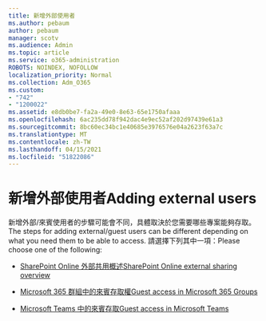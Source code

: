 ```yaml
---
title: 新增外部使用者
ms.author: pebaum
author: pebaum
manager: scotv
ms.audience: Admin
ms.topic: article
ms.service: o365-administration
ROBOTS: NOINDEX, NOFOLLOW
localization_priority: Normal
ms.collection: Adm_O365
ms.custom:
- "742"
- "1200022"
ms.assetid: e8db0be7-fa2a-49e0-8e63-65e1750afaaa
ms.openlocfilehash: 6ac235dd78f942dac4e9ec52af202d97439e61a3
ms.sourcegitcommit: 8bc60ec34bc1e40685e3976576e04a2623f63a7c
ms.translationtype: MT
ms.contentlocale: zh-TW
ms.lasthandoff: 04/15/2021
ms.locfileid: "51822086"
---
```

# <a name="adding-external-users"></a><span data-ttu-id="92b9f-102">新增外部使用者</span><span class="sxs-lookup"><span data-stu-id="92b9f-102">Adding external users</span></span>

<span data-ttu-id="92b9f-103">新增外部/來賓使用者的步驟可能會不同，具體取決於您需要哪些專案能夠存取。</span><span class="sxs-lookup"><span data-stu-id="92b9f-103">The steps for adding external/guest users can be different depending on what you need them to be able to access.</span></span> <span data-ttu-id="92b9f-104">請選擇下列其中一項：</span><span class="sxs-lookup"><span data-stu-id="92b9f-104">Please choose one of the following:</span></span>
  
- [<span data-ttu-id="92b9f-105">SharePoint Online 外部共用概述</span><span class="sxs-lookup"><span data-stu-id="92b9f-105">SharePoint Online external sharing overview</span></span>](https://docs.microsoft.com/sharepoint/external-sharing-overview)

- [<span data-ttu-id="92b9f-106">Microsoft 365 群組中的來賓存取權</span><span class="sxs-lookup"><span data-stu-id="92b9f-106">Guest access in Microsoft 365 Groups</span></span>](https://support.office.com/article/guest-access-in-office-365-groups-bfc7a840-868f-4fd6-a390-f347bf51aff6)

- [<span data-ttu-id="92b9f-107">Microsoft Teams 中的來賓存取</span><span class="sxs-lookup"><span data-stu-id="92b9f-107">Guest access in Microsoft Teams</span></span>](https://docs.microsoft.com/microsoftteams/guest-access-checklist)
